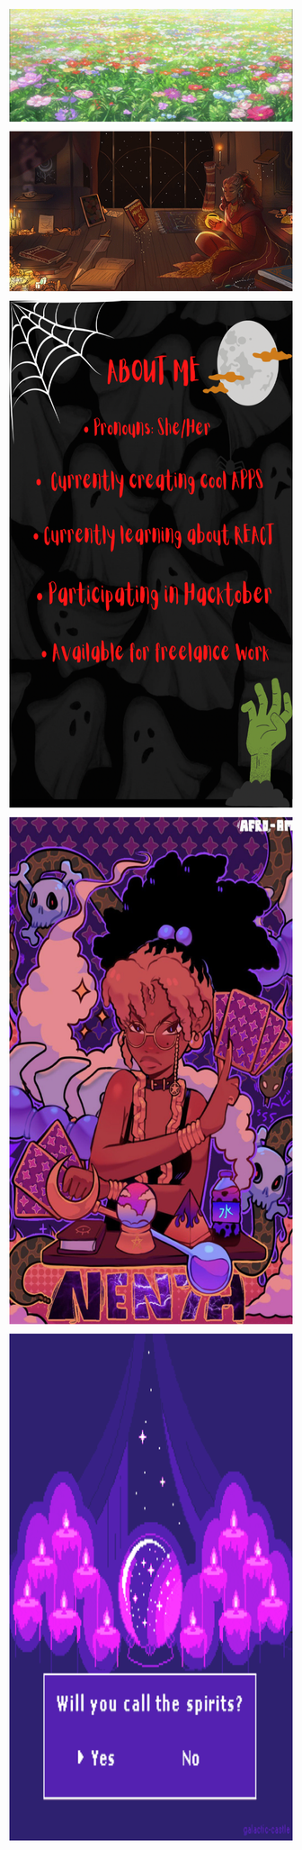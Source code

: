 <p align="center">
  <img src="441f29cca3367848388d7997aabedfd3.gif" alt="Zolara Codes Spooky Logo" width="770" height="200"/>
</p>

<p align="center">
  <img src="4ED78608-569B-4A69-BBB3-490F5335FCF7.webp" alt="Black elf studying magic"/>
</p>
 
<p align="center">
<img src="0BE2D0DB-2CA4-4F8A-BB88-C93572F8C369.png" alt="About me page" width="700" height="900" />
 </p>

<p align="center">
 <img src="70A745AA-ECFC-4B46-B40F-9984E4967BD1.jpeg" alt="Witchy Black girl" width="700" height="900" title="Optional title"/>
</p>

<p align="center">
  <img src="C020B6D4-3EA3-4E10-91BF-F3B93ABAB709.gif" alt="crystal ball gif" width="700" height="900" />
</p>


